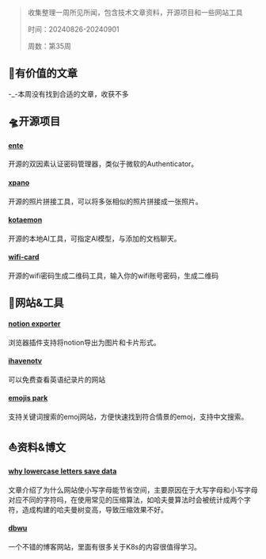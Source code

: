 > 收集整理一周所见所闻，包含技术文章资料，开源项目和一些网站工具
>
> 时间：20240826-20240901
>
> 周数：第35周
>

## 📜有价值的文章

-_-本周没有找到合适的文章，收获不多

## 🛸开源项目

#### [ente](https://github.com/ente-io/ente)

开源的双因素认证密码管理器，类似于微软的Authenticator。



#### [xpano](https://krupkat.github.io/xpano/)

开源的照片拼接工具，可以将多张相似的照片拼接成一张照片。



#### [kotaemon](https://github.com/Cinnamon/kotaemon)

开源的本地AI工具，可指定AI模型，与添加的文档聊天。



#### [wifi-card](https://github.com/bndw/wifi-card)

开源的wifi密码生成二维码工具，输入你的wifi账号密码，生成二维码

## 🚀网站&工具

#### [notion exporter](https://notionexporter.com/)

浏览器插件支持将notion导出为图片和卡片形式。



#### [ihavenotv](https://ihavenotv.com/)

可以免费查看英语纪录片的网站

#### [emojis park](https://emojispark.com/)

支持关键词搜索的emoj网站，方便快速找到符合情景的emoj，支持中文搜索。



## ⛵资料&博文

#### [why lowercase letters save data](https://endtimes.dev/why-lowercase-letters-save-data/)

文章介绍了为什么网站使小写字母能节省空间，主要原因在于大写字母和小写字母对应不同的字符吗，在使用常见的压缩算法，如哈夫曼算法时会被统计成两个字符，造成构建的哈夫曼树变高，导致压缩效果不好。



#### [dbwu](https://dbwu.tech/)

一个不错的博客网站，里面有很多关于K8s的内容很值得学习。